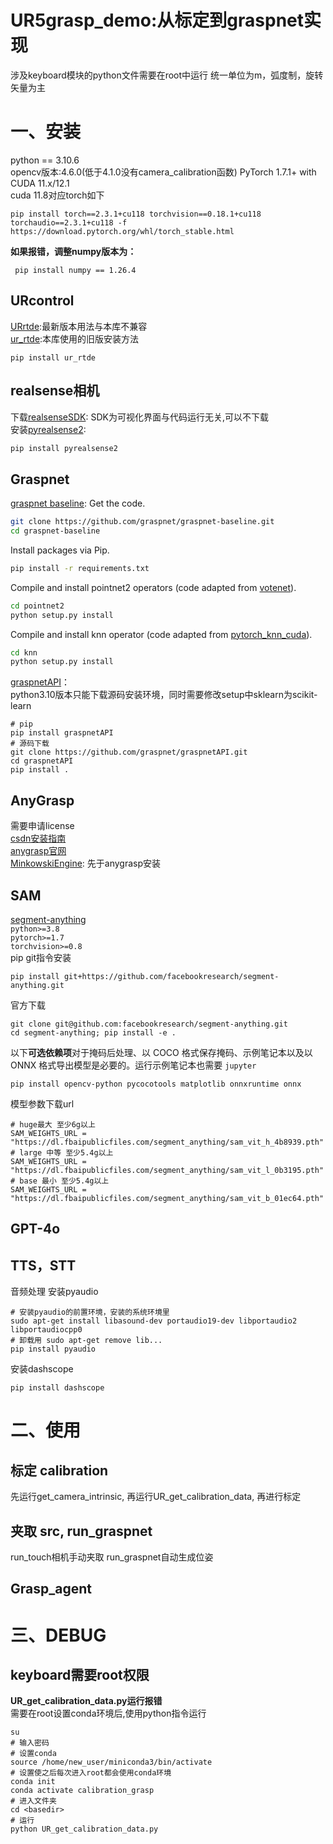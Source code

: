 # UR5grasp_demo:从标定到graspnet实现

涉及keyboard模块的python文件需要在root中运行
统一单位为m，弧度制，旋转矢量为主

# 一、安装

python == 3.10.6  
opencv版本:4.6.0(低于4.1.0没有camera_calibration函数)
PyTorch 1.7.1+ with CUDA 11.x/12.1   
cuda 11.8对应torch如下

```shell
pip install torch==2.3.1+cu118 torchvision==0.18.1+cu118 torchaudio==2.3.1+cu118 -f https://download.pytorch.org/whl/torch_stable.html
```

**如果报错，调整numpy版本为：**

```shell
 pip install numpy == 1.26.4
```

## URcontrol

[URrtde](https://github.com/UniversalRobots/RTDE_Python_Client_Library/tree/main):最新版本用法与本库不兼容   
[ur_rtde](https://gitlab.com/sdurobotics/ur_rtde):本库使用的旧版安装方法

```shell
pip install ur_rtde
```

## realsense相机

下载[realsenseSDK](https://github.com/IntelRealSense/librealsense): SDK为可视化界面与代码运行无关,可以不下载    
安装[pyrealsense2](https://github.com/IntelRealSense/librealsense/tree/development/wrappers/python):

```sh
pip install pyrealsense2
```

## Graspnet

[graspnet baseline](https://github.com/graspnet/graspnet-baseline):
Get the code.

```bash
git clone https://github.com/graspnet/graspnet-baseline.git
cd graspnet-baseline
```

Install packages via Pip.

```bash
pip install -r requirements.txt
```

Compile and install pointnet2 operators (code adapted from [votenet](https://github.com/facebookresearch/votenet)).

```bash
cd pointnet2
python setup.py install
```

Compile and install knn operator (code adapted from [pytorch_knn_cuda](https://github.com/chrischoy/pytorch_knn_cuda)).

```bash
cd knn
python setup.py install
```

[graspnetAPI](https://github.com/graspnet/graspnetAPI)：  
python3.10版本只能下载源码安装环境，同时需要修改setup中sklearn为scikit-learn
```shell
# pip
pip install graspnetAPI
# 源码下载
git clone https://github.com/graspnet/graspnetAPI.git
cd graspnetAPI
pip install .
```

## AnyGrasp

需要申请license  
[csdn安装指南](https://blog.csdn.net/weixin_63116759/article/details/146483943?spm=1001.2101.3001.6650.4&utm_medium=distribute.pc_relevant.none-task-blog-2%7Edefault%7EYuanLiJiHua%7ECtr-4-146483943-blog-137137558.235%5Ev43%5Epc_blog_bottom_relevance_base2&depth_1-utm_source=distribute.pc_relevant.none-task-blog-2%7Edefault%7EYuanLiJiHua%7ECtr-4-146483943-blog-137137558.235%5Ev43%5Epc_blog_bottom_relevance_base2&utm_relevant_index=8)  
[anygrasp官网](https://github.com/graspnet/anygrasp_sdk)  
[MinkowskiEngine](https://github.com/NVIDIA/MinkowskiEngine#anaconda): 先于anygrasp安装

## SAM

[segment-anything](https://github.com/facebookresearch/segment-anything?tab=readme-ov-file)  
`python>=3.8`  
`pytorch>=1.7`   
`torchvision>=0.8`  
pip git指令安装

```
pip install git+https://github.com/facebookresearch/segment-anything.git
```

官方下载

```
git clone git@github.com:facebookresearch/segment-anything.git
cd segment-anything; pip install -e .
```

以下**可选依赖项**对于掩码后处理、以 COCO 格式保存掩码、示例笔记本以及以 ONNX 格式导出模型是必要的。运行示例笔记本也需要 `jupyter`

```
pip install opencv-python pycocotools matplotlib onnxruntime onnx
```

模型参数下载url

```
# huge最大 至少6g以上
SAM_WEIGHTS_URL = "https://dl.fbaipublicfiles.com/segment_anything/sam_vit_h_4b8939.pth"
# large 中等 至少5.4g以上
SAM_WEIGHTS_URL = "https://dl.fbaipublicfiles.com/segment_anything/sam_vit_l_0b3195.pth"
# base 最小 至少5.4g以上
SAM_WEIGHTS_URL = "https://dl.fbaipublicfiles.com/segment_anything/sam_vit_b_01ec64.pth"
```

## GPT-4o

## TTS，STT

音频处理
安装pyaudio

```shell
# 安装pyaudio的前置环境，安装的系统环境里
sudo apt-get install libasound-dev portaudio19-dev libportaudio2 libportaudiocpp0
# 卸载用 sudo apt-get remove lib...
pip install pyaudio
```

安装dashscope

```shell
pip install dashscope
```

# 二、使用

## 标定 calibration

先运行get_camera_intrinsic, 再运行UR_get_calibration_data, 再进行标定

## 夹取 src, run_graspnet

run_touch相机手动夹取
run_graspnet自动生成位姿

## Grasp_agent

# 三、DEBUG

## keyboard需要root权限

**UR_get_calibration_data.py运行报错**  
需要在root设置conda环境后,使用python指令运行

```shell
su
# 输入密码
# 设置conda
source /home/new_user/miniconda3/bin/activate
# 设置使之后每次进入root都会使用conda环境
conda init 
conda activate calibration_grasp
# 进入文件夹
cd <basedir>
# 运行
python UR_get_calibration_data.py
```